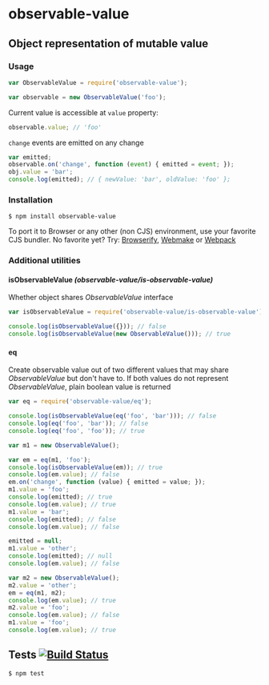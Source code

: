# observable-value
## Object representation of mutable value

### Usage

```javascript
var ObservableValue = require('observable-value');

var observable = new ObservableValue('foo');
```

Current value is accessible at `value` property:

```javascript
observable.value; // 'foo'
```

`change` events are emitted on any change

```javascript
var emitted;
observable.on('change', function (event) { emitted = event; });
obj.value = 'bar';
console.log(emitted); // { newValue: 'bar', oldValue: 'foo' };
```

### Installation

	$ npm install observable-value

To port it to Browser or any other (non CJS) environment, use your favorite CJS bundler. No favorite yet? Try: [Browserify](http://browserify.org/), [Webmake](https://github.com/medikoo/modules-webmake) or [Webpack](http://webpack.github.io/)


### Additional utilities

#### isObservableValue _(observable-value/is-observable-value)_

Whether object shares _ObservableValue_ interface

```javascript
var isObservableValue = require('observable-value/is-observable-value');

console.log(isObservableValue({})); // false
console.log(isObservableValue(new ObservableValue())); // true
```

#### eq

Create observable value out of two different values that may share _ObservableValue_ but don't have to.
If both values do not represent _ObservableValue_, plain boolean value is returned

```javascript
var eq = require('observable-value/eq');

console.log(isObservableValue(eq('foo', 'bar'))); // false
console.log(eq('foo', 'bar')); // false
console.log(eq('foo', 'foo')); // true

var m1 = new ObservableValue();

var em = eq(m1, 'foo');
console.log(isObservableValue(em)); // true
console.log(em.value); // false
em.on('change', function (value) { emitted = value; });
m1.value = 'foo';
console.log(emitted); // true
console.log(em.value); // true
m1.value = 'bar';
console.log(emitted); // false
console.log(em.value); // false

emitted = null;
m1.value = 'other';
console.log(emitted); // null
console.log(em.value); // false

var m2 = new ObservableValue();
m2.value = 'other';
em = eq(m1, m2);
console.log(em.value); // true
m2.value = 'foo';
console.log(em.value); // false
m1.value = 'foo';
console.log(em.value); // true
```

## Tests [![Build Status](https://travis-ci.org/medikoo/observable-value.png)](https://travis-ci.org/medikoo/observable-value)

	$ npm test
